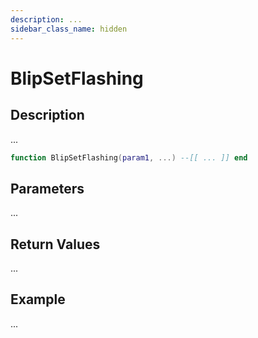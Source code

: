 ```yaml
---
description: ...
sidebar_class_name: hidden
---
```


# BlipSetFlashing

## Description

...

```lua
function BlipSetFlashing(param1, ...) --[[ ... ]] end
```

## Parameters

...

## Return Values

...

## Example

...

